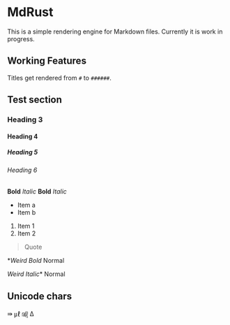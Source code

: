 # MdRust

This is a simple rendering engine for Markdown files.
Currently it is work in progress.

## Working Features

Titles get rendered from `#` to `######`.

## Test section

### Heading 3

#### Heading 4

##### Heading 5

###### Heading 6

**Bold**
*Italic*
__Bold__
_Italic_

- Item a
- Item b

1. Item 1
2. Item 2

> Quote

**Weird Bold* Normal

*Weird Italic** Normal

## Unicode chars

⇛
㎕
㎯
Δ
